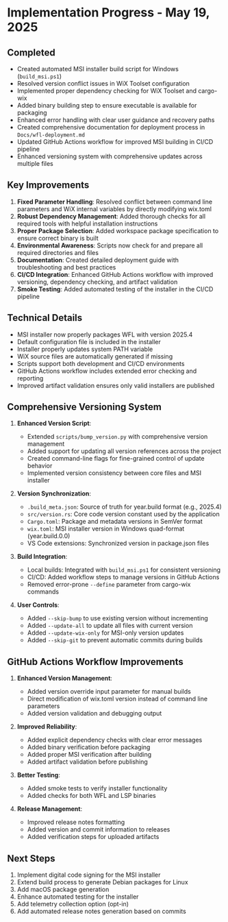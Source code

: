 # Implementation Progress - May 19, 2025

## Completed

- Created automated MSI installer build script for Windows (`build_msi.ps1`)
- Resolved version conflict issues in WiX Toolset configuration
- Implemented proper dependency checking for WiX Toolset and cargo-wix
- Added binary building step to ensure executable is available for packaging
- Enhanced error handling with clear user guidance and recovery paths
- Created comprehensive documentation for deployment process in `Docs/wfl-deployment.md`
- Updated GitHub Actions workflow for improved MSI building in CI/CD pipeline
- Enhanced versioning system with comprehensive updates across multiple files

## Key Improvements

1. **Fixed Parameter Handling**: Resolved conflict between command line parameters and WiX internal variables by directly modifying wix.toml
2. **Robust Dependency Management**: Added thorough checks for all required tools with helpful installation instructions
3. **Proper Package Selection**: Added workspace package specification to ensure correct binary is built
4. **Environmental Awareness**: Scripts now check for and prepare all required directories and files
5. **Documentation**: Created detailed deployment guide with troubleshooting and best practices
6. **CI/CD Integration**: Enhanced GitHub Actions workflow with improved versioning, dependency checking, and artifact validation
7. **Smoke Testing**: Added automated testing of the installer in the CI/CD pipeline

## Technical Details

- MSI installer now properly packages WFL with version 2025.4
- Default configuration file is included in the installer
- Installer properly updates system PATH variable
- WiX source files are automatically generated if missing
- Scripts support both development and CI/CD environments
- GitHub Actions workflow includes extended error checking and reporting
- Improved artifact validation ensures only valid installers are published

## Comprehensive Versioning System

1. **Enhanced Version Script**:
   - Extended `scripts/bump_version.py` with comprehensive version management
   - Added support for updating all version references across the project
   - Created command-line flags for fine-grained control of update behavior
   - Implemented version consistency between core files and MSI installer

2. **Version Synchronization**:
   - `.build_meta.json`: Source of truth for year.build format (e.g., 2025.4)
   - `src/version.rs`: Core code version constant used by the application
   - `Cargo.toml`: Package and metadata versions in SemVer format
   - `wix.toml`: MSI installer version in Windows quad-format (year.build.0.0)
   - VS Code extensions: Synchronized version in package.json files

3. **Build Integration**:
   - Local builds: Integrated with `build_msi.ps1` for consistent versioning
   - CI/CD: Added workflow steps to manage versions in GitHub Actions
   - Removed error-prone `--define` parameter from cargo-wix commands

4. **User Controls**:
   - Added `--skip-bump` to use existing version without incrementing
   - Added `--update-all` to update all files with current version
   - Added `--update-wix-only` for MSI-only version updates
   - Added `--skip-git` to prevent automatic commits during builds

## GitHub Actions Workflow Improvements

1. **Enhanced Version Management**: 
   - Added version override input parameter for manual builds
   - Direct modification of wix.toml version instead of command line parameters
   - Added version validation and debugging output

2. **Improved Reliability**:
   - Added explicit dependency checks with clear error messages
   - Added binary verification before packaging
   - Added proper MSI verification after building
   - Added artifact validation before publishing

3. **Better Testing**:
   - Added smoke tests to verify installer functionality
   - Added checks for both WFL and LSP binaries

4. **Release Management**:
   - Improved release notes formatting
   - Added version and commit information to releases
   - Added verification steps for uploaded artifacts

## Next Steps

1. Implement digital code signing for the MSI installer
2. Extend build process to generate Debian packages for Linux
3. Add macOS package generation
4. Enhance automated testing for the installer
5. Add telemetry collection option (opt-in)
6. Add automated release notes generation based on commits
